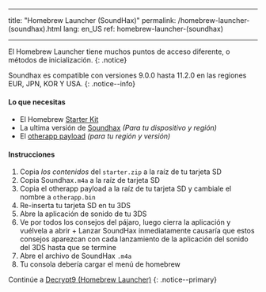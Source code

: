 * * *

title: "Homebrew Launcher (SoundHax)" permalink: /homebrew-launcher-(soundhax).html lang: en_US ref: homebrew-launcher-(soundhax)

* * *

El Homebrew Launcher tiene muchos puntos de acceso diferente, o métodos de inicialización. {: .notice}

Soundhax es compatible con versiones 9.0.0 hasta 11.2.0 en las regiones EUR, JPN, KOR Y USA. {: .notice--info}

#### Lo que necesitas

+ El Homebrew [Starter Kit](http://smealum.github.io/ninjhax2/starter.zip)
+ La ultima versión de [Soundhax](http://soundhax.com/) *(Para tu dispositivo y región)*
+ El [otherapp payload](https://smealum.github.io/3ds/#otherapp) *(para tu región y versión)*

#### Instrucciones

  1. Copia *los contenidos* del `starter.zip` a la raíz de tu tarjeta SD
  2. Copia Soundhax`.m4a` a la raíz de tarjeta SD
  3. Copia el otherapp payload a la raíz de tu tarjeta SD y cambiale el nombre a `otherapp.bin`
  4. Re-inserta tu tarjeta SD en tu 3DS
  5. Abre la aplicación de sonido de tu 3DS
  6. Ve por todos los consejos del pájaro, luego cierra la aplicación y vuélvela a abrir 
    + Lanzar SoundHax inmediatamente causaría que estos consejos aparezcan con cada lanzamiento de la aplicación del sonido del 3DS hasta que se termine
  7. Abre el archivo de SoundHax `.m4a`
  8. Tu consola debería cargar el menú de homebrew

Continúe a [Decrypt9 (Homebrew Launcher)](decrypt9-(homebrew-launcher)) {: .notice--primary}